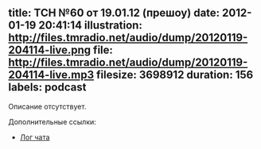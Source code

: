 title: ТСН №60 от 19.01.12 (прешоу)
date: 2012-01-19 20:41:14
illustration: http://files.tmradio.net/audio/dump/20120119-204114-live.png
file: http://files.tmradio.net/audio/dump/20120119-204114-live.mp3
filesize: 3698912
duration: 156
labels: podcast
---
Описание отсутствует.

Дополнительные ссылки:

- [Лог чата](http://files.tmradio.net/audio/dump/20120119-204114-live.log)
